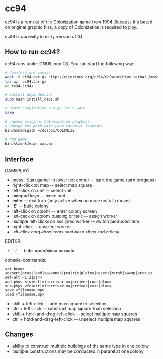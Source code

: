 cc94
====

cc94 is a remake of the Colonization game from 1994. Because it's based on original graphic files, a copy of Colonization is required to play.

cc94 is currently in early version of 0.1

How to run cc94?
----------------

cc94 runs under GNU/Linux OS. You can start the following way:

```bash
# download and unpack
wget -O cc94.tar.gz http://gitorious.org/cc94/cc94/archive-tarball/master
tar xzf cc94.tar.gz
cd cc94-cc94/

# install dependencies
sudo bash install_deps.sh

# start compilation and go for a walk
make

# unpack original Colonization graphics
# change the path with your COLONIZE location
bin/unmadspack ~/dosbox/COLONIZE

# run game
bin/client/main aaa.mp
```

Interface
---------

GAMEPLAY:

* press "Start game" in lower left corner -- start the game (turn progress)
* right-click on map -- select map square
* left-click on unit -- select unit
* numpad keys -- move unit
* enter -- end turn (only active when no more units to move)
* 'B' -- build colony
* left-click on colony -- enter colony screen
* left-click on colony building or field -- assign worker
* multiple left-clicks on assigned worker -- switch produced item
* right-click -- unselect worker
* left-click drag-drop items beetween ships and colony

EDITOR:

* '~' -- tilde, open/close console

console-commands:
```
set-biome <desert|grassland|savannah|prairie|plains|desert|marsh|swamp|arctic>
set-alt <1|2|3|4>
add-phys <forest|minorriver|majorriver|road|plow>
sub-phys <forest|minorriver|majorriver|road|plow>
save <filename.mp>
load <filename.mp>
```

* shift + left-click -- add map square to selection
* ctrl + left-click -- substract map square from selection
* shift + hold-and-drag-left-click -- select multiple map squares
* ctrl + hold-and-drag-left-click -- unselect multiple map squares





Changes
-------

* ability to construct multiple buildings of the same type in one colony
* multiple constructions may be conducted in pararel at one colony
















